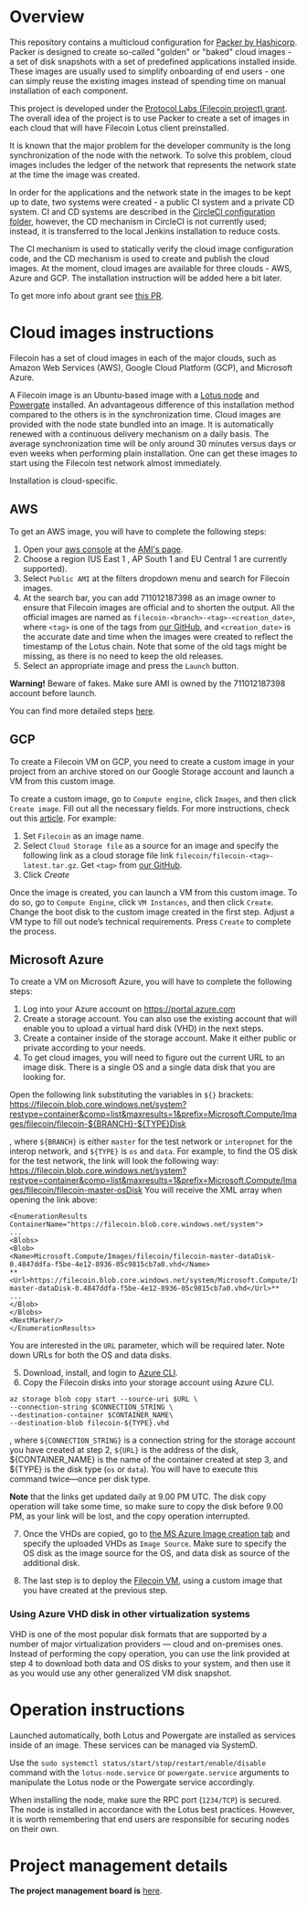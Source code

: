 # Overview

This repository contains a multicloud configuration for [Packer by Hashicorp](https://packer.io). Packer is designed to create so-called "golden" or "baked" cloud images - a set of disk snapshots with a set of predefined applications installed inside. These images are usually used to simplify onboarding of end users - one can simply reuse the existing images instead of spending time on manual installation of each component.

This project is developed under the [Protocol Labs (Filecoin project) grant](https://filecoin.io/grants/). The overall idea of the project is to use Packer to create a set of images in each cloud that will have Filecoin Lotus client preinstalled.

It is known that the major problem for the developer community is the long synchronization of the node with the network. To solve this problem, cloud images includes the ledger of the network that represents the network state at the time the image was created.

In order for the applications and the network state in the images to be kept up to date, two systems were created - a public CI system and a private CD system. CI and CD systems are described in the [CircleCI configuration folder](.circleci/), however, the CD mechanism in CircleCI is not currently used; instead, it is transferred to the local Jenkins installation to reduce costs.

The CI mechanism is used to statically verify the cloud image configuration code, and the CD mechanism is used to create and publish the cloud images. At the moment, cloud images are available for three clouds - AWS, Azure and GCP. The installation instruction will be added here a bit later.

To get more info about grant see [this PR](https://github.com/filecoin-project/devgrants/pull/116).

 
# Cloud images instructions

Filecoin has a set of cloud images in each of the major clouds, such as Amazon Web Services (AWS), Google Cloud Platform (GCP), and Microsoft Azure. 

A Filecoin image is an Ubuntu-based image with a [Lotus node](https://lotu.sh) and [Powergate](https://github.com/textileio/powergate) installed. An advantageous difference of this installation method compared to the others is in the synchronization time. Cloud images are provided with the node state bundled into an image. It is automatically renewed with a continuous delivery mechanism on a daily basis. The average synchronization time will be only around 30 minutes versus days or even weeks when performing plain installation. One can get these images to start using the Filecoin test network almost immediately.


Installation is cloud-specific.


## AWS


To get an AWS image, you will have to complete the following steps: 

1) Open your [aws console](https://console.aws.amazon.com/) at the [AMI's page](https://console.aws.amazon.com/ec2/v2/home?region=us-east-1#Images:visibility=public-images;search=filecoin;sort=name).
2) Choose a region (US East 1 , AP South 1 and EU Central 1 are currently supported). 
3) Select `Public AMI` at the filters dropdown menu and search for Filecoin images. 
4) At the search bar, you can add 711012187398 as an image owner to ensure that Filecoin images are official and to shorten the output. All the official images are named as `filecoin-<branch>-<tag>-<creation_date>`, where `<tag>` is one of the tags from [our GitHub](https://github.com/filecoin-project/lotus/tags), and `<creation_date>` is the accurate date and time when the images were created to reflect the timestamp of the Lotus chain. Note that some of the old tags might be missing, as there is no need to keep the old releases.
5) Select an appropriate image and press the `Launch` button.


**Warning!** Beware of fakes. Make sure AMI is owned by the 711012187398 account before launch.


You can find more detailed steps [here](https://aws.amazon.com/premiumsupport/knowledge-center/launch-instance-custom-ami).


## GCP

To create a Filecoin VM on GCP, you need to create a custom image in your project from an archive stored on our Google Storage account and launch a VM from this custom image.


To create a custom image, go to `Compute engine`, click `Images`, and then click `Create image`. Fill out all the necessary fields. For more instructions, check out this [article](https://cloud.google.com/compute/docs/images/create-delete-deprecate-private-images#bundle_image).
For example:
1) Set `Filecoin` as an image name.
2) Select `Cloud Storage file` as a source for an image and specify the following link as a cloud storage file link `filecoin/filecoin-<tag>-latest.tar.gz`. Get `<tag>` from [our GitHub](https://github.com/filecoin-project/lotus/tags).
3) Click *Create*


Once the image is created, you can launch a VM from this custom image. To do so, go to `Compute Engine`, click `VM Instances`, and then click `Create`. Change the boot disk to the custom image created in the first step. Adjust a VM type to fill out node’s technical requirements. Press `Create` to complete the process.


## Microsoft Azure

To create a VM on Microsoft Azure, you will have to complete the following steps:


1) Log into your Azure account on https://portal.azure.com 
2) Create a storage account. You can also use the existing account that will enable you to upload a virtual hard disk (VHD) in the next steps. 
3) Create a container inside of the storage account. Make it either public or private according to your needs.
4) To get cloud images, you will need to figure out the current URL to an image disk. There is a single OS and a single data disk that you are looking for.

Open the following link substituting the variables in `${}` brackets: https://filecoin.blob.core.windows.net/system?restype=container&comp=list&maxresults=1&prefix=Microsoft.Compute/Images/filecoin/filecoin-${BRANCH}-${TYPE}Disk 

, where `${BRANCH}` is either `master` for the test network or `interopnet` for the interop network, and `${TYPE}` is `os` and `data`. For example, to find the OS disk for the test network, the link will look the following way: https://filecoin.blob.core.windows.net/system?restype=container&comp=list&maxresults=1&prefix=Microsoft.Compute/Images/filecoin/filecoin-master-osDisk 
You will receive the XML array when opening the link above:
```
<EnumerationResults ContainerName="https://filecoin.blob.core.windows.net/system">
...
<Blobs>
<Blob>
<Name>Microsoft.Compute/Images/filecoin/filecoin-master-dataDisk-0.4847ddfa-f5be-4e12-8936-05c9815cb7a0.vhd</Name>
**<Url>https://filecoin.blob.core.windows.net/system/Microsoft.Compute/Images/filecoin/filecoin-master-dataDisk-0.4847ddfa-f5be-4e12-8936-05c9815cb7a0.vhd</Url>**
...
</Blob>
</Blobs>
<NextMarker/>
</EnumerationResults>
```
You are interested in the `URL` parameter, which will be required later. Note down URLs for both the OS and data disks.

5. Download, install, and login to [Azure CLI](https://docs.microsoft.com/en-us/cli/azure/install-azure-cli?view=azure-cli-latest).
6. Copy the Filecoin disks into your storage account using Azure CLI.


```
az storage blob copy start --source-uri $URL \
--connection-string $CONNECTION_STRING \
--destination-container $CONTAINER_NAME\
--destination-blob filecoin-${TYPE}.vhd
```


, where `${CONNECTION_STRING}` is a connection string for the storage account you have created at step 2, `${URL}` is the address of the disk, ${CONTAINER_NAME} is the name of the container created at step 3, and ${TYPE} is the disk type (`os` or `data`).
You will have to execute this command twice—once per disk type. 

**Note** that the links get updated daily at 9.00 PM UTC. The disk copy operation will take some time, so make sure to copy the disk before 9.00 PM, as your link will be lost, and the copy operation interrupted.


7) Once the VHDs are copied, go to [the MS Azure Image creation tab](https://portal.azure.com/#create/Microsoft.Image-ARM) and specify the uploaded VHDs as `Image Source`. Make sure to specify the OS disk as the image source for the OS, and data disk as source of the additional disk.


8) The last step is to deploy the [Filecoin VM](https://docs.microsoft.com/en-us/azure/virtual-machines/linux/quick-create-portal), using a custom image that you have created at the previous step.

### Using Azure VHD disk in other virtualization systems 
VHD is one of the most popular disk formats that are supported by a number of major virtualization providers — cloud and on-premises ones. Instead of performing the copy operation, you can use the link provided at step 4 to download both data and OS disks to your system, and then use it as you would use any other generalized VM disk snapshot. 


# Operation instructions


Launched automatically, both Lotus and Powergate are installed as services inside of an image. These services can be managed via SystemD.


Use the `sudo systemctl status/start/stop/restart/enable/disable` command with the `lotus-node.service` or `powergate.service` arguments to manipulate the Lotus node or the Powergate service accordingly.


When installing the node, make sure the RPC port (`1234/TCP`) is secured. The node is installed in accordance with the Lotus best practices. However, it is worth remembering that end users are responsible for securing nodes on their own.

# Project management details

**The project management board is** [here](https://github.com/protofire/filecoin-cloud-images#workspaces/filecoin-cloud-images-5eda14bd52f3aafa934e8aea/board?repos=269589633).
